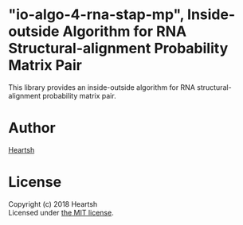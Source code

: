 # "io-algo-4-rna-stap-mp", Inside-outside Algorithm for RNA Structural-alignment Probability Matrix Pair
This library provides an inside-outside algorithm for RNA structural-alignment probability matrix pair.

# Author
[Heartsh](https://github.com/heartsh)

# License
Copyright (c) 2018 Heartsh  
Licensed under [the MIT license](http://opensource.org/licenses/MIT).
